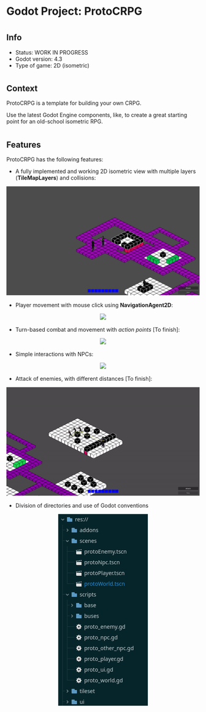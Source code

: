 # Godot Project: ProtoCRPG
#
#
## Info
- Status: WORK IN PROGRESS
- Godot version: 4.3
- Type of game: 2D (isometric)
#
#
## Context
ProtoCRPG is a template for building your own CRPG.

Use the latest Godot Engine components, like, to create a great starting point for an old-school isometric RPG.
#
#
## Features
ProtoCRPG has the following features:
- A fully implemented and working 2D isometric view with multiple layers (**TileMapLayers**) and collisions:
<p align = "center">
    <img src="./src/preview.png"/>
</p> 

- Player movement with mouse click using **NavigationAgent2D**:
<p align = "center">
    <img src="./src/movementPreview.gif"/>
</p> 

- Turn-based combat and movement with *action points* [To finish]:
<p align = "center">
    <img src="todo"/>
</p> 

- Simple interactions with NPCs:
<p align = "center">
    <img src="./src/npcPreview.gif"/>
</p> 

- Attack of enemies, with different distances [To finish]:
<p align = "center">
    <img src="./src/enemyMovement.gif"/>
</p> 

- Division of directories and use of Godot conventions 
<p align = "center">
    <img src="./src/dirTree.png"/>
</p> 